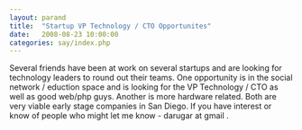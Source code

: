 ```yaml
---
layout: parand
title:  "Startup VP Technology / CTO Opportunites"
date:   2008-08-23 10:00:00
categories: say/index.php
---
```

Several friends have been at work on several startups and are looking for technology leaders to round out their teams. One opportunity is in the social network / eduction space and is looking for the VP Technology / CTO as well as good web/php guys. Another is more hardware related. Both are very viable early stage companies in San Diego. If you have interest or know of people who might let me know - darugar at gmail .
